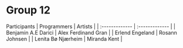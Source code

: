 # Group 12
Participants
| Programmers    | Artists        |
| :------------- | :------------- |
| Benjamin A.E Darici | Alex Ferdinand Gran |
| Erlend Engeland | Rosann Johnsen |
| Lenita Bø Njærheim | Miranda Kent |
